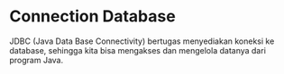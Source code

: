 # Connection Database
JDBC (Java Data Base Connectivity) bertugas menyediakan koneksi ke database, sehingga kita bisa mengakses dan mengelola datanya dari program Java.
